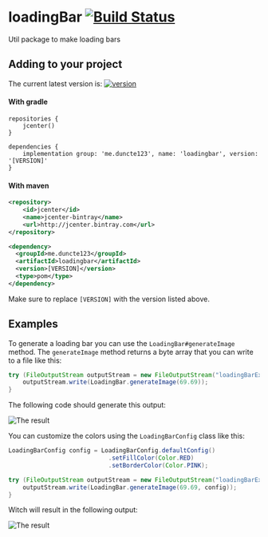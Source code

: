 [version]: https://api.bintray.com/packages/duncte123/maven/loadingbar/images/download.svg
[download]: https://bintray.com/duncte123/maven/loadingbar/_latestVersion

# loadingBar [![Build Status](https://travis-ci.org/duncte123/loadingBar.svg?branch=master)](https://travis-ci.org/duncte123/loadingBar)

Util package to make loading bars

## Adding to your project
The current latest version is: [ ![version][] ][download]

#### With gradle

```GRADLE
repositories {
    jcenter()
}

dependencies {
    implementation group: 'me.duncte123', name: 'loadingbar', version: '[VERSION]'
}
```

#### With maven

```XML
<repository>
    <id>jcenter</id>
    <name>jcenter-bintray</name>
    <url>http://jcenter.bintray.com</url>
</repository>

<dependency>
  <groupId>me.duncte123</groupId>
  <artifactId>loadingbar</artifactId>
  <version>[VERSION]</version>
  <type>pom</type>
</dependency>
```

Make sure to replace `[VERSION]` with the version listed above.

## Examples

To generate a loading bar you can use the `LoadingBar#generateImage` method.
The `generateImage` method returns a byte array that you can write to a file like this:
```java
try (FileOutputStream outputStream = new FileOutputStream("loadingBarExample.png")) {
    outputStream.write(LoadingBar.generateImage(69.69));
}
```

The following code should generate this output:

![The result](https://raw.githubusercontent.com/duncte123/loadingBar/master/loadingBarExample.png)

You can customize the colors using the `LoadingBarConfig` class like this:

```java
LoadingBarConfig config = LoadingBarConfig.defaultConfig()
                            .setFillColor(Color.RED)
                            .setBorderColor(Color.PINK);

try (FileOutputStream outputStream = new FileOutputStream("loadingBarExample-color.png")) {
    outputStream.write(LoadingBar.generateImage(69.69, config));
}
```

Witch will result in the following output:

![The result](https://raw.githubusercontent.com/duncte123/loadingBar/master/loadingBarExample-color.png)